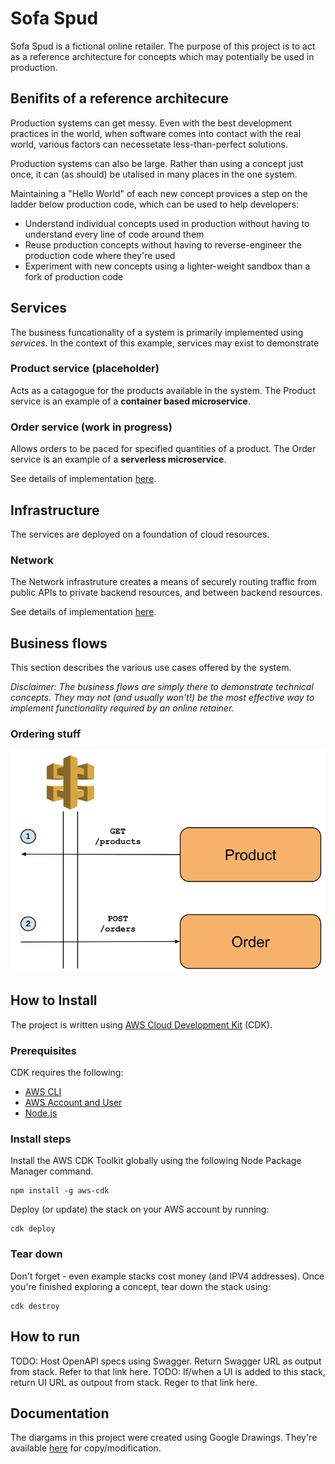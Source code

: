 # Sofa Spud
Sofa Spud is a fictional online retailer.  The purpose of this project is to act as a reference architecture for concepts which may potentially be used in production.

## Benifits of a reference architecure
Production systems can get messy.  Even with the best development practices in the world, when software comes into contact with the real world, various factors can necessetate less-than-perfect solutions.

Production systems can also be large.  Rather than using a concept just once, it can (as should) be utalised in many places in the one system.

Maintaining a "Hello World" of each new concept provices a step on the ladder below production code, which can be used to help developers:
- Understand individual concepts used in production without having to understand every line of code around them
- Reuse production concepts without having to reverse-engineer the production code where they're used
- Experiment with new concepts using a lighter-weight sandbox than a fork of production code

## Services

The business funcationality of a system is primarily implemented using *services*.  In the context of this example, services may exist to demonstrate 

### Product service (placeholder)

Acts as a catagogue for the products available in the system.  The Product service is an example of a **container based microservice**.

### Order service (work in progress)

Allows orders to be paced for specified quantities of a product.  The Order service is an example of a **serverless microservice**.

See details of implementation [here](docs/order-service/README.md).

## Infrastructure

The services are deployed on a foundation of cloud resources.

### Network

The Network infrastruture creates a means of securely routing traffic from public APIs to private backend resources, and between backend resources.

See details of implementation [here](docs/network/README.md).

## Business flows

This section describes the various use cases offered by the system.

*Disclaimer: The business flows are simply there to demonstrate technical concepts.  They may not (and usually won't!) be the most effective way to implement functionality required by an online retainer.*

### Ordering stuff

![Diagram](docs/flows/ordering-stuff.svg)


## How to Install
The project is written using [AWS Cloud Development Kit](https://aws.amazon.com/cdk/) (CDK).

### Prerequisites
CDK requires the following:
- [AWS CLI](https://aws.amazon.com/cli/)
- [AWS Account and User](https://aws.amazon.com/account/sign-up)
- [Node.js](https://nodejs.org/en/download/)

### Install steps

Install the AWS CDK Toolkit globally using the following Node Package Manager command.
```
npm install -g aws-cdk
```

Deploy (or update) the stack on your AWS account by running:
```
cdk deploy
```

### Tear down
Don't forget - even example stacks cost money (and IPV4 addresses).  Once you're finished exploring a concept, tear down the stack using:
```
cdk destroy
```

## How to run
TODO:  Host OpenAPI specs using Swagger.  Return Swagger URL as output from stack.  Refer to that link here.
TODO:  If/when a UI is added to this stack, return UI URL as outpout from stack.  Reger to that link here.

## Documentation

The diargams in this project were created using Google Drawings.  They're available [here](https://drive.google.com/drive/folders/1sD9AlJ1TOBfzMgbZeHh8P6m9D92N_Lia?usp=sharing) for copy/modification.




